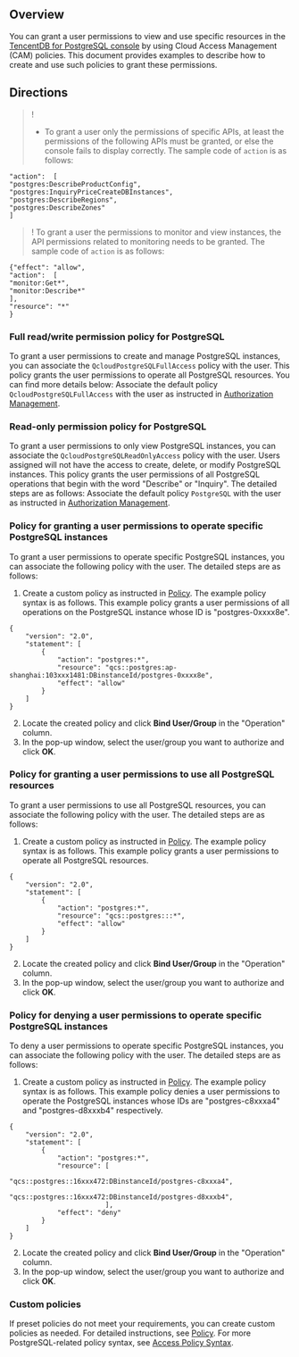 ## Overview
You can grant a user permissions to view and use specific resources in the [TencentDB for PostgreSQL console](https://console.cloud.tencent.com/postgres) by using Cloud Access Management (CAM) policies. This document provides examples to describe how to create and use such policies to grant these permissions.


## Directions
>!
>- To grant a user only the permissions of specific APIs, at least the permissions of the following APIs must be granted, or else the console fails to display correctly.
The sample code of `action` is as follows:
```
"action":  [
"postgres:DescribeProductConfig",
"postgres:InquiryPriceCreateDBInstances",
"postgres:DescribeRegions",
"postgres:DescribeZones"
]
```
>! To grant a user the permissions to monitor and view instances, the API permissions related to monitoring needs to be granted. The sample code of `action` is as follows:
```
{"effect": "allow",
"action":  [
"monitor:Get*",
"monitor:Describe*"
],
"resource": "*"
}
```

### Full read/write permission policy for PostgreSQL
To grant a user permissions to create and manage PostgreSQL instances, you can associate the `QcloudPostgreSQLFullAccess` policy with the user.
This policy grants the user permissions to operate all PostgreSQL resources. You can find more details below:
Associate the default policy `QcloudPostgreSQLFullAccess` with the user as instructed in [Authorization Management](https://intl.cloud.tencent.com/document/product/598/10602).

### Read-only permission policy for PostgreSQL
To grant a user permissions to only view PostgreSQL instances, you can associate the `QcloudPostgreSQLReadOnlyAccess` policy with the user. Users assigned will not have the access to create, delete, or modify PostgreSQL instances.
This policy grants the user permissions of all PostgreSQL operations that begin with the word "Describe" or "Inquiry". The detailed steps are as follows:
Associate the default policy `PostgreSQL` with the user as instructed in [Authorization Management](https://intl.cloud.tencent.com/document/product/598/10602).

### Policy for granting a user permissions to operate specific PostgreSQL instances
To grant a user permissions to operate specific PostgreSQL instances, you can associate the following policy with the user. The detailed steps are as follows:
1. Create a custom policy as instructed in [Policy](https://intl.cloud.tencent.com/document/product/598/10601).
   The example policy syntax is as follows. This example policy grants a user permissions of all operations on the PostgreSQL instance whose ID is "postgres-0xxxx8e".
```
{
    "version": "2.0",
    "statement": [
        {
            "action": "postgres:*",
            "resource": "qcs::postgres:ap-shanghai:103xxx1481:DBinstanceId/postgres-0xxxx8e",
            "effect": "allow"
        }
    ]
}
```
2. Locate the created policy and click **Bind User/Group** in the "Operation" column.
3. In the pop-up window, select the user/group you want to authorize and click **OK**.


### Policy for granting a user permissions to use all PostgreSQL resources
To grant a user permissions to use all PostgreSQL resources, you can associate the following policy with the user. The detailed steps are as follows:
1. Create a custom policy as instructed in [Policy](https://intl.cloud.tencent.com/document/product/598/10601).
   The example policy syntax is as follows. This example policy grants a user permissions to operate all PostgreSQL resources.
```
{
    "version": "2.0",
    "statement": [
        {
            "action": "postgres:*",
            "resource": "qcs::postgres:::*",
            "effect": "allow"
        }
    ]
}
```
2. Locate the created policy and click **Bind User/Group** in the "Operation" column.
3. In the pop-up window, select the user/group you want to authorize and click **OK**.


### Policy for denying a user permissions to operate specific PostgreSQL instances
To deny a user permissions to operate specific PostgreSQL instances, you can associate the following policy with the user. The detailed steps are as follows:
1. Create a custom policy as instructed in [Policy](https://intl.cloud.tencent.com/document/product/598/10601).
   The example policy syntax is as follows. This example policy denies a user permissions to operate the PostgreSQL instances whose IDs are "postgres-c8xxxa4" and "postgres-d8xxxb4" respectively.
```
{
    "version": "2.0",
    "statement": [
        {
            "action": "postgres:*",
            "resource": [
						"qcs::postgres::16xxx472:DBinstanceId/postgres-c8xxxa4",
						"qcs::postgres::16xxx472:DBinstanceId/postgres-d8xxxb4",
						],
            "effect": "deny"
        }
    ]
}
```
2. Locate the created policy and click **Bind User/Group** in the "Operation" column.
3. In the pop-up window, select the user/group you want to authorize and click **OK**.

<span id="CAMCustomPolicy"></span>
### Custom policies
If preset policies do not meet your requirements, you can create custom policies as needed.
For detailed instructions, see [Policy](https://intl.cloud.tencent.com/document/product/598/10601).
For more PostgreSQL-related policy syntax, see [Access Policy Syntax](https://intl.cloud.tencent.com/document/product/409/38835).

